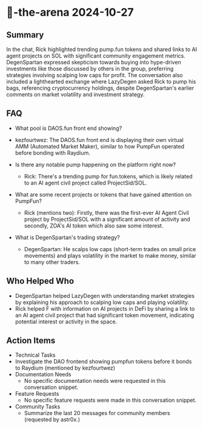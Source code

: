 # 🤖-the-arena 2024-10-27

## Summary

In the chat, Rick highlighted trending pump.fun tokens and shared links to AI agent projects on SOL with significant
community engagement metrics. DegenSpartan expressed skepticism towards buying into hype-driven investments like those
discussed by others in the group, preferring strategies involving scalping low caps for profit. The conversation also
included a lighthearted exchange where LazyDegen asked Rick to pump his bags, referencing cryptocurrency holdings,
despite DegenSpartan's earlier comments on market volatility and investment strategy.

## FAQ

- What pool is DAOS.fun front end showing?
- kezfourtwez: The DAOS.fun front end is displaying their own virtual AMM (Automated Market Maker), similar to how
  PumpFun operated before bonding with Raydium.

- Is there any notable pump happening on the platform right now?

    - Rick: There's a trending pump for fun.tokens, which is likely related to an AI agent civil project called
      ProjectSid/SOL.

- What are some recent projects or tokens that have gained attention on PumpFun?

    - Rick (mentions two): Firstly, there was the first-ever AI Agent Civil project by ProjectSid/SOL with a significant
      amount of activity and secondly, ZOA's AI token which also saw some interest.

- What is DegenSpartan's trading strategy?
    - DegenSpartan: He scalps low caps (short-term trades on small price movements) and plays volatility in the market
      to make money, similar to many other traders.

## Who Helped Who

- DegenSpartan helped LazyDegen with understanding market strategies by explaining his approach to scalping low caps and
  playing volatility.
- Rick helped F with information on AI projects in DeFi by sharing a link to an AI agent civil project that had significant token movement, indicating potential interest or activity in the space.

## Action Items

- Technical Tasks
- Investigate the DAO frontend showing pumpfun tokens before it bonds to Raydium (mentioned by kezfourtwez)
- Documentation Needs
    - No specific documentation needs were requested in this conversation snippet.
- Feature Requests
    - No specific feature requests were made in this conversation snippet.
- Community Tasks
    - Summarize the last 20 messages for community members (requested by astr0x.)
